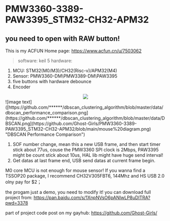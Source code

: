 # PMW3360-3389-PAW3395_STM32-CH32-APM32
## you need to open with RAW button!
This is my ACFUN Home page: https://www.acfun.cn/u/7503062


> software: keil 5
> hardware: 
1. MCU: STM32(M0/M3)/CH32(Risc-v)/APM32(M4)
2. Sensor: PMW3360-DM\PMW3389-DM\PAW3395
3. five buttons with hardware debounce
4. Encoder
<div align="center">
  <img src="https://github.com/******/dbscan_clustering_algorithm/blob/master/data/DBSCAN.png](https://github.com/Ghost-Girls/PMW3360-3389-PAW3395_STM32-CH32-APM32/blob/main/mouse%20diagram.png)">
</div>
![image text]([https://github.com/******/dbscan_clustering_algorithm/blob/master/data/dbscan_performance_comparison.png](https://github.com/******/dbscan_clustering_algorithm/blob/master/data/DBSCAN.png](https://github.com/Ghost-Girls/PMW3360-3389-PAW3395_STM32-CH32-APM32/blob/main/mouse%20diagram.png) "DBSCAN Performance Comparison")

1. SOF number change, mean this a new USB frame, and then start timer stick about 77us, couse the PMW3360 SPI clock is 2Mbps, PAW3395 might be count stick about 10us, HAL lib might have huge send interval!
2. Get datas at last frame end, USB send datas at current frame begin.


M0 core MCU is not enough for mouse sensor!
If you wanna find a TSSOP20 package, I recommend CH32V305FBT6, 144Mhz and HS USB 2.0 olny pay for $2；

the progam just a demo, you need to modify it!
you can download full project from: [https://pan.baidu.com/s/1XnpNVsO6pANIwLP8uDlTRA?pwd=3378 ](https://pan.baidu.com/s/118rVzi9ttPwQ6cbSj48kbg?pwd=3378 )

part of project code post on my gayhub: https://github.com/Ghost-Girls/
